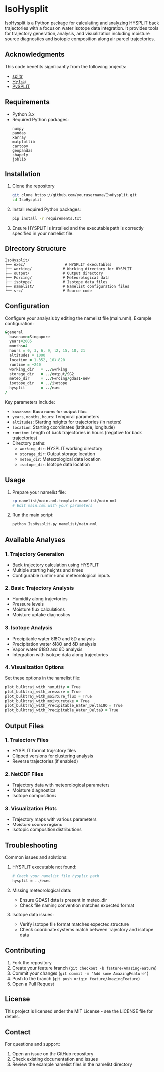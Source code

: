 # IsoHysplit

IsoHysplit is a Python package for calculating and analyzing HYSPLIT back trajectories with a focus on water isotope data integration. It provides tools for trajectory generation, analysis, and visualization including moisture source diagnostics and isotopic composition along air parcel trajectories.

## Acknowledgments

This code benefits significantly from the following projects:
- [splitr](https://github.com/rich-iannone/splitr)
- [HyTraj](https://github.com/pankajkarman/HyTraj) 
- [PySPLIT](https://github.com/mscross/pysplit)

## Requirements

- Python 3.x
- Required Python packages:
  ```
  numpy
  pandas
  xarray
  matplotlib
  cartopy
  geopandas
  shapely
  joblib
  ```

## Installation

1. Clone the repository:
   ```bash
   git clone https://github.com/yourusername/IsoHysplit.git
   cd IsoHysplit
   ```

2. Install required Python packages:
   ```bash
   pip install -r requirements.txt
   ```

3. Ensure HYSPLIT is installed and the executable path is correctly specified in your namelist file.

## Directory Structure

```
IsoHysplit/
├── exec/                  # HYSPLIT executables
├── working/              # Working directory for HYSPLIT
├── output/               # Output directory
├── Forcing/              # Meteorological data
├── isotope/              # Isotope data files
├── namelist/             # Namelist configuration files
└── src/                  # Source code
```

## Configuration

Configure your analysis by editing the namelist file (main.nml). Example configuration:

```fortran
&general
  basename=Singapore
  years=2005
  months=4
  hours = 0, 3, 6, 9, 12, 15, 18, 21
  altitudes = 1000
  location = 1.352, 103.820
  runtime = -240
  working_dir   = ../working
  storage_dir   = ../output/SG2
  meteo_dir     = ../Forcing/gdas1-new
  isotope_dir   = ../isotope
  hysplit       = ../exec
/
```

Key parameters include:
- `basename`: Base name for output files
- `years`, `months`, `hours`: Temporal parameters
- `altitudes`: Starting heights for trajectories (in meters)
- `location`: Starting coordinates (latitude, longitude)
- `runtime`: Length of back trajectories in hours (negative for back trajectories)
- Directory paths:
  - `working_dir`: HYSPLIT working directory
  - `storage_dir`: Output storage location
  - `meteo_dir`: Meteorological data location
  - `isotope_dir`: Isotope data location

## Usage

1. Prepare your namelist file:
   ```bash
   cp namelist/main.nml.template namelist/main.nml
   # Edit main.nml with your parameters
   ```

2. Run the main script:
   ```bash
   python IsoHysplit.py namelist/main.nml
   ```

## Available Analyses

### 1. Trajectory Generation
- Back trajectory calculation using HYSPLIT
- Multiple starting heights and times
- Configurable runtime and meteorological inputs

### 2. Basic Trajectory Analysis
- Humidity along trajectories
- Pressure levels
- Moisture flux calculations
- Moisture uptake diagnostics

### 3. Isotope Analysis
- Precipitable water δ18O and δD analysis
- Precipitation water δ18O and δD analysis
- Vapor water δ18O and δD analysis
- Integration with isotope data along trajectories

### 4. Visualization Options
Set these options in the namelist file:
```fortran
plot_bulktraj_with_humidity = True
plot_bulktraj_with_pressure = True
plot_bulktraj_with_moisture_flux = True
plot_bulktraj_with_moisturetake = True
plot_bulktraj_with_Precipitable_Water_Delta18O = True
plot_bulktraj_with_Precipitable_Water_DeltaD = True
```

## Output Files

### 1. Trajectory Files
- HYSPLIT format trajectory files
- Clipped versions for clustering analysis
- Reverse trajectories (if enabled)

### 2. NetCDF Files
- Trajectory data with meteorological parameters
- Moisture diagnostics
- Isotope compositions

### 3. Visualization Plots
- Trajectory maps with various parameters
- Moisture source regions
- Isotopic composition distributions

## Troubleshooting

Common issues and solutions:

1. HYSPLIT executable not found:
   ```bash
   # Check your namelist file hysplit path
   hysplit = ../exec
   ```

2. Missing meteorological data:
   - Ensure GDAS1 data is present in meteo_dir
   - Check file naming convention matches expected format

3. Isotope data issues:
   - Verify isotope file format matches expected structure
   - Check coordinate systems match between trajectory and isotope data

## Contributing

1. Fork the repository
2. Create your feature branch (`git checkout -b feature/AmazingFeature`)
3. Commit your changes (`git commit -m 'Add some AmazingFeature'`)
4. Push to the branch (`git push origin feature/AmazingFeature`)
5. Open a Pull Request

## License

This project is licensed under the MIT License - see the LICENSE file for details.


## Contact

For questions and support:
1. Open an issue on the GitHub repository
2. Check existing documentation and issues
3. Review the example namelist files in the namelist directory
